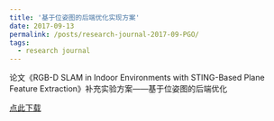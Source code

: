 ```yaml
---
title: '基于位姿图的后端优化实现方案'
date: 2017-09-13
permalink: /posts/research-journal-2017-09-PGO/
tags:
  - research journal
---
```


论文《RGB-D SLAM in Indoor Environments with STING-Based Plane Feature Extraction》补充实验方案——基于位姿图的后端优化

<a href="http://sunqinxuan.github.io/files/research-journal-2017-09-PGO.pdf">点此下载</a>











